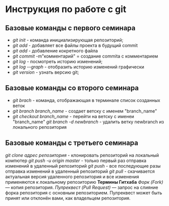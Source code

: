 # Инструкция по работе с git
## Базовые команды с первого семинара
* *git init* - команда инициализирующая репозиторий;
* *git add* - добавляет все файлы проекта в будущий commit  
* *git add* <name> - добавление кокретного файла
* *git commit* -m"комментарий" = создание commita с комментарием
* *git log* - посмотреть историю изменений;
* *git log --graph* - отобразить историю изменений графически
* *git version* - узнать версию git;

## Базовые команды со второго семинара
* *git brach* - команда, отображающая в терминале список созданных веток
* *git branch branch_name* - создает ветску с именем "branch_name"
* *git checkout branch_name* - перейти на ветску с именеи "branch_name"
*git branch -d newbranch* - удалить ветку newbranch из локального репозитория 

## Базовые команды c третьего семинара
*git clone адрес репозитория* - клонировать репозиторий на локальный компютер 
*git push -u origin master* - только первый раз отправка изменений в удаленный репозиторий
*git push* - все последующие разы отправка изменений в удаленный репозиторий 
*git pull* - скачивается актуальная версия удаленного репозитория и все изменения применяются к локальному репозиторию
**Термины Гитхаба**
*Форк (Fork)* — копия репозитория.
*Пулреквест (Pull Request)* — запрос на слияние форка репозитория с основным репозиторием. Пулреквест может быть принят или отклонён вами, как владельцем репозитория.